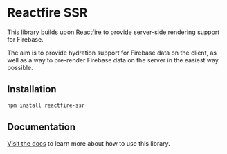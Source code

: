 # Reactfire SSR

This library builds upon [Reactfire](https://github.com/FirebaseExtended/reactfire) to provide server-side rendering support for Firebase.

The aim is to provide hydration support for Firebase data on the client, as well as a way to pre-render Firebase data on the server in the easiest way possible.

## Installation

```bash
npm install reactfire-ssr
```

## Documentation

[Visit the docs](https://reactfire-ssr.vercel.app/) to learn more about how to use this library.
